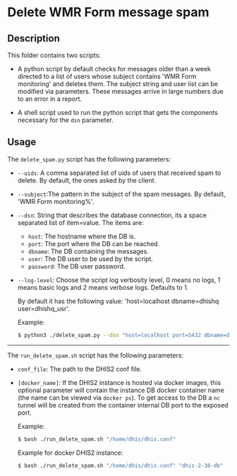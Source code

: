 # Delete WMR Form message spam

## Description

This folder contains two scripts:

- A python script by default checks for messages older than a week directed to a list of users whose subject contains 'WMR Form monitoring' and deletes them. The subject string and user list can be modified via parameters. These messages arrive in large numbers due to an error in a report.

- A shell script used to run the python script that gets the components necessary for the `dsn` parameter.

## Usage

The `delete_spam.py` script has the following parameters:

- `--uids`: A comma separated list of uids of users that received spam to delete. By default, the ones asked by the client.

- `--subject`:The pattern in the subject of the spam messages. By default, 'WMR Form monitoring%'.

- `--dsn`: String that describes the database connection, its a space separated list of item=value. The items are:

  - `host`: The hostname where the DB is.
  - `port`: The port where the DB can be reached.
  - `dbname`: The DB containing the messages.
  - `user`: The DB user to be used by the script.
  - `password`: The DB user password.

- `--log-level`: Choose the script log verbosity level, 0 means no logs, 1 means basic logs and 2 means verbose logs. Defaults to 1.

  By default it has the following value: 'host=localhost dbname=dhishq user=dhishq_usr'.

  Example:

  ```bash
  $ python3 ./delete_spam.py --dsn "host=localhost port=5432 dbname=dhis2 user=dhis"
  ```

---

The `run_delete_spam.sh` script has the following parameters:

- `conf_file`: The path to the DHIS2 conf file.
- `[docker_name]`: If the DHIS2 instance is hosted via docker images, this optional parameter will contain the instance DB docker container name (the name can be viewed via `docker ps`). To get access to the DB a `nc` tunnel will be created from the container internal DB port to the exposed port.

  Example:

  ```bash
  $ bash ./run_delete_spam.sh "/home/dhis/dhis.conf"
  ```

  Example for docker DHIS2 instance:

  ```bash
  $ bash ./run_delete_spam.sh "/home/dhis/dhis.conf" "dhis-2-38-db"
  ```
